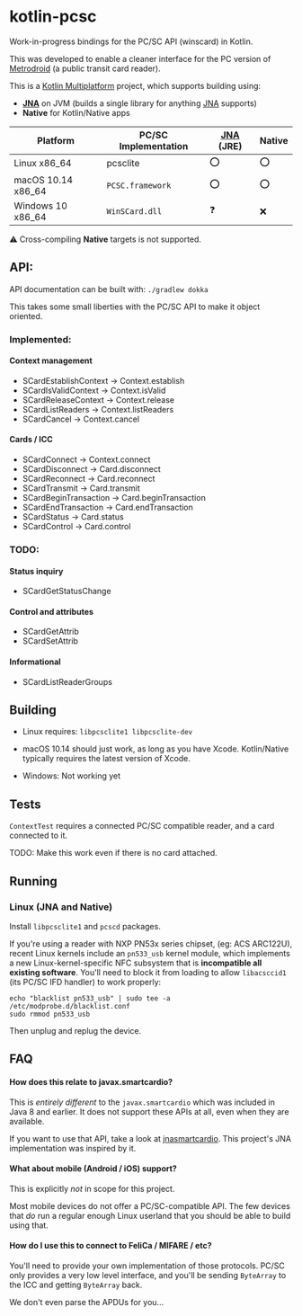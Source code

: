 # kotlin-pcsc

Work-in-progress bindings for the PC/SC API (winscard) in Kotlin.

This was developed to enable a cleaner interface for the PC version of [Metrodroid][] (a public
transit card reader).

This is a [Kotlin Multiplatform][multi] project, which supports building using:

* **[JNA][]** on JVM (builds a single library for anything [JNA][] supports)
* **Native** for Kotlin/Native apps

Platform           | PC/SC Implementation | [JNA][] (JRE) | Native
------------------ | -------------------- | ------------- | ------
Linux x86_64       | pcsclite             | :o:           | :o:
macOS 10.14 x86_64 | `PCSC.framework`     | :o:           | :o:
Windows 10 x86_64  | `WinSCard.dll`       | :question:    | :x:

:warning: Cross-compiling **Native** targets is not supported.

## API:

API documentation can be built with: `./gradlew dokka`

This takes some small liberties with the PC/SC API to make it object oriented.

### Implemented:

#### Context management

* SCardEstablishContext -> Context.establish
* SCardIsValidContext -> Context.isValid
* SCardReleaseContext -> Context.release
* SCardListReaders -> Context.listReaders
* SCardCancel -> Context.cancel

#### Cards / ICC

* SCardConnect -> Context.connect
* SCardDisconnect -> Card.disconnect
* SCardReconnect -> Card.reconnect
* SCardTransmit -> Card.transmit
* SCardBeginTransaction -> Card.beginTransaction
* SCardEndTransaction -> Card.endTransaction
* SCardStatus -> Card.status
* SCardControl -> Card.control

### TODO:

#### Status inquiry

* SCardGetStatusChange

#### Control and attributes

* SCardGetAttrib
* SCardSetAttrib

#### Informational

* SCardListReaderGroups

## Building

* Linux requires: `libpcsclite1 libpcsclite-dev`

* macOS 10.14 should just work, as long as you have Xcode. Kotlin/Native typically requires the
  latest version of Xcode.

* Windows: Not working yet

## Tests

`ContextTest` requires a connected PC/SC compatible reader, and a card connected to it.

TODO: Make this work even if there is no card attached.

## Running

### Linux (JNA and Native)

Install `libpcsclite1` and `pcscd` packages.

If you're using a reader with NXP PN53x series chipset, (eg: ACS ARC122U), recent Linux kernels
include an `pn533_usb` kernel module, which implements a new Linux-kernel-specific NFC subsystem
that is **incompatible all existing software**. You'll need to block it from loading to allow
`libacsccid1` (its PC/SC IFD handler) to work properly:

```
echo "blacklist pn533_usb" | sudo tee -a /etc/modprobe.d/blacklist.conf
sudo rmmod pn533_usb
```

Then unplug and replug the device.

## FAQ

#### How does this relate to javax.smartcardio?

This is _entirely different_ to the `javax.smartcardio` which was included in Java 8 and earlier.
It does not support these APIs at all, even when they are available.

If you want to use that API, take a look at [jnasmartcardio][]. This project's JNA implementation
was inspired by it.

#### What about mobile (Android / iOS) support?

This is explicitly _not_ in scope for this project.

Most mobile devices do not offer a PC/SC-compatible API. The few devices that _do_ run a regular
enough Linux userland that you should be able to build using that.

#### How do I use this to connect to FeliCa / MIFARE / etc?

You'll need to provide your own implementation of those protocols. PC/SC only provides a very low
level interface, and you'll be sending `ByteArray` to the ICC and getting `ByteArray` back.

We don't even parse the APDUs for you...

[JNA]: https://github.com/java-native-access/jna
[jnasmartcardio]: https://github.com/jnasmartcardio/jnasmartcardio
[Metrodroid]: https://github.com/metrodroid/metrodroid
[multi]: https://kotlinlang.org/docs/reference/multiplatform.html
